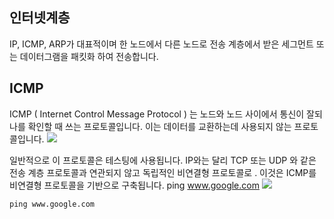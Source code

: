 ## 인터넷계층
IP, ICMP, ARP가 대표적이며 한 노드에서 다른 노드로 전송 계층에서 받은 세그먼트 또는 데이터그램을 패킷화 하여 전송합니다.
## ICMP
ICMP ( Internet Control Message Protocol ) 는 노드와 노드 사이에서 통신이 잘되나를
확인할 때 쓰는 프로토콜입니다.
이는 데이터를 교환하는데 사용되지 않는 프로토콜입니다.
![](https://velog.velcdn.com/images/cjllee/post/fe5b5c9a-0bed-4ed4-acd4-22cbf319b7f3/image.png)

일반적으로 이 프로토콜은 테스팅에 사용됩니다. IP와는 달리 TCP 또는 UDP 와 같은 전송
계층 프로토콜과 연관되지 않고 독립적인 비연결형 프로토콜로 . 이것은 ICMP를 비연결형
프로토콜을 기반으로 구축됩니다.
ping www.google.com
![](https://velog.velcdn.com/images/cjllee/post/8d5a8ffe-0c4f-4368-b03d-6e4f50431452/image.png)
```
ping www.google.com
```
